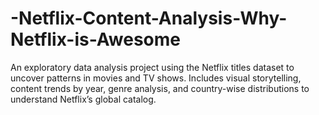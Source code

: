 # -Netflix-Content-Analysis-Why-Netflix-is-Awesome
An exploratory data analysis project using the Netflix titles dataset to uncover patterns in movies and TV shows. Includes visual storytelling, content trends by year, genre analysis, and country-wise distributions to understand Netflix’s global catalog.
